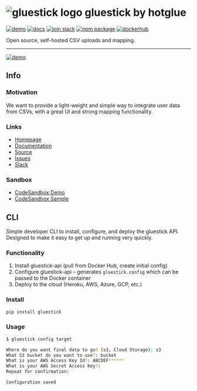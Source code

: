 # ![gluestick logo](https://cdn.statically.io/gh/hotgluexyz/gluestick/master/assets/gs-icon.svg) gluestick by hotglue
<p>
  <a href="https://1c1dl.csb.app"><img src="https://img.shields.io/badge/demo-View%20demo-red" alt="demo"></a>
  <a href="https://docs.gluestick.xyz"><img src="https://img.shields.io/badge/docs-Read%20docs-blueviolet" alt="docs"></a>
  <a href="https://bit.ly/2KBGGq1"><img src="https://img.shields.io/badge/slack-Join%20Slack-blue" alt="join slack"></a>
  <a href="https://www.npmjs.com/package/gluestick-elements"><img src="https://img.shields.io/npm/v/gluestick-elements.svg" alt="npm package"></a>
  <a href="https://hub.docker.com/r/hotglue/gluestick-api"><img src="https://img.shields.io/badge/dockerhub-Image-9cf" alt="dockerhub"/></a>
</p>

Open source, self-hosted CSV uploads and mapping.

---

[![demo](https://cdn.statically.io/gh/hotgluexyz/gluestick/master/assets/gluestick.gif)](https://1c1dl.csb.app)

## Info

### Motivation
We want to provide a light-weight and simple way to integrate user data from CSVs, with a great UI and strong mapping functionality. 

### Links
- [Homepage](https://gluestick.xyz)
- [Documentation](https://docs.gluestick.xyz)
- [Source](https://github.com/hotgluexyz/gluestick)
- [Issues](https://github.com/hotgluexyz/gluestick/issues)
- [Slack](https://bit.ly/2KBGGq1)

### Sandbox
- [CodeSandbox Demo](https://1c1dl.csb.app)
- [CodeSandbox Sample](https://codesandbox.io/s/gluestick-demo-1c1dl)

## CLI

Simple developer CLI to install, configure, and deploy the gluestick API. 
Designed to make it easy to get up and running very quickly.

### Functionality
1. Install gluestick-api (pull from Docker Hub, create initial config)
2. Configure gluestick-api – generates `gluestick.config` which can be passed to the Docker container
3. Deploy to the cloud (Heroku, AWS, Azure, GCP, etc.)

### Install

```bash
pip install gluestick
```

### Usage

```bash
$ gluestick config target

Where do you want final data to go? (s3, Cloud Storage): s3
What S3 bucket do you want to use?: bucket
What is your AWS Access Key Id?: ABCDEF******
What is your AWS Secret Access Key?:
Repeat for confirmation:

Configuration saved
```
